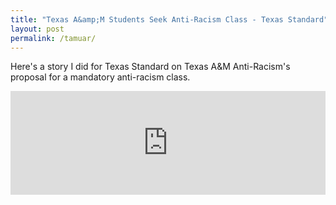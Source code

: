 ```yaml
---
title: "Texas A&amp;M Students Seek Anti-Racism Class - Texas Standard"
layout: post
permalink: /tamuar/
---
```


Here's a story I did for Texas Standard on Texas A&amp;M Anti-Racism's proposal for a mandatory anti-racism class.

<iframe width="100%" height="166" scrolling="no" frameborder="no" src="https://w.soundcloud.com/player/?url=https%3A//api.soundcloud.com/tracks/291123736&amp;color=ff5500&amp;auto_play=false&amp;hide_related=false&amp;show_comments=true&amp;show_user=true&amp;show_reposts=false"></iframe>